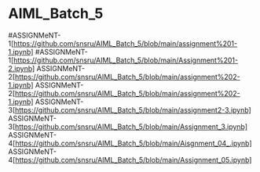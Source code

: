 # AIML_Batch_5
#ASSIGNMeNT-1[https://github.com/snsru/AIML_Batch_5/blob/main/assignment%201-1.ipynb]
#ASSIGNMeNT-1[https://github.com/snsru/AIML_Batch_5/blob/main/Assignment%201-2.ipynb]
ASSIGNMeNT-2[https://github.com/snsru/AIML_Batch_5/blob/main/assignment%202-1.ipynb]
ASSIGNMeNT-2[https://github.com/snsru/AIML_Batch_5/blob/main/assignment%202-1.ipynb]
ASSIGNMeNT-3[https://github.com/snsru/AIML_Batch_5/blob/main/assignment2-3.ipynb]
ASSIGNMeNT-3[https://github.com/snsru/AIML_Batch_5/blob/main/Assignment_3.ipynb]
ASSIGNMeNT-4[https://github.com/snsru/AIML_Batch_5/blob/main/Aisgnment_04_.ipynb]
ASSIGNMeNT-4[https://github.com/snsru/AIML_Batch_5/blob/main/Assignment_05.ipynb]
